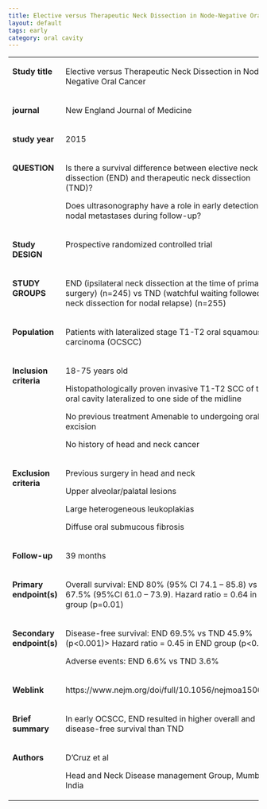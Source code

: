 ```yaml
---
title: Elective versus Therapeutic Neck Dissection in Node-Negative Oral Cancer
layout: default
tags: early
category: oral cavity
---
```




<table class="table">
    <tbody>
        <tr>
            <td width="131" valign="top">
                <p>
                    <strong>Study title</strong>
                </p>
            </td>
            <td width="294" valign="top">
                <p>
                    Elective versus Therapeutic Neck Dissection in
                    Node-Negative Oral Cancer
                </p>
            </td>
        </tr>
        <tr>
            <td width="131" valign="top">
                <p>
                    <strong>journal</strong>
                </p>
            </td>
            <td width="294" valign="top">
                <p>
                    New England Journal of Medicine
                </p>
            </td>
        </tr>
        <tr>
            <td width="131" valign="top">
                <p>
                    <strong>study year</strong>
                </p>
            </td>
            <td width="294" valign="top">
                <p>
                    2015
                </p>
            </td>
        </tr>
        <tr>
            <td width="131" valign="top">
                <p>
                    <strong>QUESTION</strong>
                </p>
            </td>
            <td width="294" valign="top">
                <p>
                    Is there a survival difference between elective neck
                    dissection (END) and therapeutic neck dissection (TND)?
                </p>
                <p>
                    Does ultrasonography have a role in early detection of
                    nodal metastases during follow-up?
                </p>
            </td>
        </tr>
        <tr>
            <td width="131" valign="top">
                <p>
                    <strong>Study DESIGN</strong>
                </p>
            </td>
            <td width="294" valign="top">
                <p>
                    Prospective randomized controlled trial
                </p>
            </td>
        </tr>
        <tr>
            <td width="131" valign="top">
                <p>
                    <strong>STUDY GROUPS</strong>
                </p>
            </td>
            <td width="294" valign="top">
                <p>
                    END (ipsilateral neck dissection at the time of primary
                    surgery) (n=245) vs TND (watchful waiting followed by neck
                    dissection for nodal relapse) (n=255)
                </p>
            </td>
        </tr>
        <tr>
            <td width="131" valign="top">
                <p>
                    <strong>Population</strong>
                </p>
            </td>
            <td width="294" valign="top">
                <p>
                    Patients with lateralized stage T1-T2 oral squamous cell
                    carcinoma (OCSCC)
                </p>
            </td>
        </tr>
        <tr>
            <td width="131" valign="top">
                <p>
                    <strong>Inclusion criteria</strong>
                </p>
            </td>
            <td width="294" valign="top">
                <p>
                    18-75 years old
                </p>
                <p>
                    Histopathologically proven invasive T1-T2 SCC of the oral
                    cavity lateralized to one side of the midline
                </p>
                <p>
                    No previous treatment Amenable to undergoing oral excision
                </p>
                <p>
                    No history of head and neck cancer
                </p>
            </td>
        </tr>
        <tr>
            <td width="131" valign="top">
                <p>
                    <strong>Exclusion criteria</strong>
                </p>
            </td>
            <td width="294" valign="top">
                <p>
                    Previous surgery in head and neck
                </p>
                <p>
                    Upper alveolar/palatal lesions
                </p>
                <p>
                    Large heterogeneous leukoplakias
                </p>
                <p>
                    Diffuse oral submucous fibrosis
                </p>
            </td>
        </tr>
        <tr>
            <td width="131" valign="top">
                <p>
                    <strong>Follow-up</strong>
                </p>
            </td>
            <td width="294" valign="top">
                <p>
                    39 months
                </p>
            </td>
        </tr>
        <tr>
            <td width="131" valign="top">
                <p>
                    <strong>Primary endpoint(s)</strong>
                </p>
            </td>
            <td width="294" valign="top">
                <p>
                    Overall survival: END 80% (95% CI 74.1 – 85.8) vs TND 67.5%
                    (95%CI 61.0 – 73.9). Hazard ratio = 0.64 in END group
                    (p=0.01)
                </p>
            </td>
        </tr>
        <tr>
            <td width="131" valign="top">
                <p>
                    <strong>Secondary endpoint(s)</strong>
                </p>
            </td>
            <td width="294" valign="top">
                <p>
                    Disease-free survival: END 69.5% vs TND 45.9%
                    (p&lt;0.001)&gt; Hazard ratio = 0.45 in END group
                    (p&lt;0.001)
                </p>
                <p>
                    Adverse events: END 6.6% vs TND 3.6%
                </p>
            </td>
        </tr>
        <tr>
            <td width="131" valign="top">
                <p>
                    <strong>Weblink</strong>
                </p>
            </td>
            <td width="294" valign="top">
                <p>
                    https://www.nejm.org/doi/full/10.1056/nejmoa1506007
                </p>
            </td>
        </tr>
        <tr>
            <td width="131" valign="top">
                <p>
                    <strong>Brief summary</strong>
                </p>
            </td>
            <td width="294" valign="top">
                <p>
                    In early OCSCC, END resulted in higher overall and
                    disease-free survival than TND
                </p>
            </td>
        </tr>
        <tr>
            <td width="131" valign="top">
                <p>
                    <strong>Authors</strong>
                </p>
            </td>
            <td width="294" valign="top">
                <p>
                    D’Cruz et al
                </p>
                <p>
                    Head and Neck Disease management Group, Mumbai, India
                </p>
            </td>
        </tr>
    </tbody>
</table>
